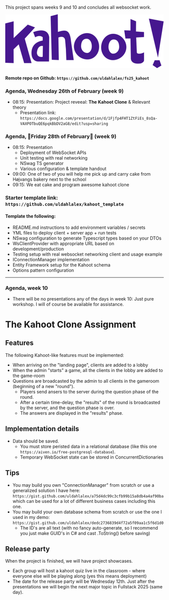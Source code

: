This project spans weeks 9 and 10 and concludes all websocket work.

![alt text](image-1.png)

#### Remote repo on Github: `https://github.com/uldahlalex/fs25_kahoot` 

### Agenda, Wednesday 26th of February (week 9)
- 08:15: Presentation: Project reveeal: **The Kahoot Clone** & Relevant theory
    - Presentation link: `https://docs.google.com/presentation/d/1Fjfp4FHT1ZtFiEs_8sQa-VAXPOTbuQE6pqkBbDV2aG8/edit?usp=sharing`

### Agenda, 🎂Friday 28th of February🎂 (week 9)
- 08:15: Presentation
    - Deployment of WebSocket APIs
    - Unit testing with real networking
    - NSwag TS generator
    - Various configuration & template handout
- 09:00: One of two of you will help me pick up and carry cake from Højvangs bakery next to the school
- 09:15: We eat cake and program awesome kahoot clone

### Starter template link: `https://github.com/uldahlalex/kahoot_template`

#### Template the following:
- README.md instructions to add environment variables / secrets
- YML files to deploy client + server app + run tests
- NSwag configuration to generate Typescript types based on your DTOs
- WsClientProvider with appropriate URL based on development/production
- Testing setup with real websocket networking client and usage example
- IConnectionManager implementation
- Entity Framework setup for the Kahoot schema
- Options pattern configuration

____

### Agenda, week 10
- There will be no presentations any of the days in week 10: Just pure workshop. I will of course be available for assistance.



# The Kahoot Clone Assignment

## Features

The following Kahoot-like features must be implemented:
- When arriving on the "landing page", clients are added to a lobby
- When the admin "starts" a game, all the clients in the lobby are added to the game-room
- Questions are broadcasted by the admin to all clients in the gameroom (beginning of a new "round").
    - Players send ansers to the server during the question phase of the round.
    - After a certain time-delay, the "results" of the round is broadcasted by the server, and the question phase is over.
    - The answers are displayed in the "results" phase.


## Implementation details

- Data should be saved.
    - You must store peristed data in a relational database (like this one `https://aiven.io/free-postgresql-database`).
    - Temporary WebSocket state can be stored in ConcurrentDictionaries


## Tips

- You may build you own "ConnectionManager" from scratch or use a generalized solution I have here: `https://gist.github.com/uldahlalex/a75d4dc99c3cfb99b15a8db4a4af90ba` which can be used for a lot of different business cases including this one.
- You may build your own database schema from scratch or use the one I used in my demo: `https://gist.github.com/uldahlalex/dedc2736839d4f72a5f09aa1c5f6d1d0`
    - The ID's are all text (with no fancy auto-generate, so I recommend you just make GUID's in C# and cast .ToString() before saving)

## Release party

When the project is finished, we will have project showcases.
- Each group will host a kahoot quiz live in the classroom - where everyone else will be playing along (yes this means deployment)
- The date for the release party will be Wednesday 12th. Just after the presentations we will begin the next major topic in Fullstack 2025 (same day).